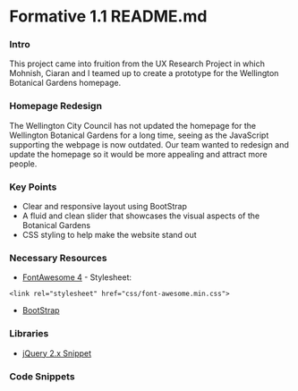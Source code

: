 # Formative 1.1 README.md

### Intro
This project came into fruition from the UX Research Project in which Mohnish, Ciaran and I teamed up to create a prototype for the Wellington Botanical Gardens homepage.

### Homepage Redesign
The Wellington City Council has not updated the homepage for the Wellington Botanical Gardens for a long time, seeing as the JavaScript supporting the webpage is now outdated. Our team wanted to redesign and update the homepage so it would be more appealing and attract more people.

### Key Points
* Clear and responsive layout using BootStrap
* A fluid and clean slider that showcases the visual aspects of the Botanical Gardens
* CSS styling to help make the website stand out

### Necessary Resources
* [FontAwesome 4](https://fontawesome.com/v4.7.0/get-started/) - Stylesheet: 
~~~
<link rel="stylesheet" href="css/font-awesome.min.css">
~~~
* [BootStrap](https://getbootstrap.com/docs/5.0/getting-started/introduction/)


### Libraries

* [jQuery 2.x Snippet](https://developers.google.com/speed/libraries#jquery)


### Code Snippets
